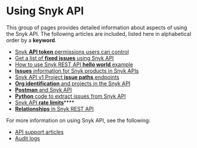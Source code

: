 # Using Snyk API

This group of pages provides detailed information about aspects of using the Snyk API. The following articles are included, listed here in alphabetical order by a **keyword**.

* [Snyk **API token** permissions users can control](api-token-permissions-users-can-control.md)
* [Get a list of **fixed issues** using Snyk API](get-a-list-of-fixed-issues-using-snyk-api.md)
* [How to use Snyk REST API **hello world** example](how-to-use-snyk-rest-api-hello-world-example.md)
* [**Issues** information for Snyk products in Snyk APIs](issues-information-for-snyk-products-in-snyk-apis.md)
* [Snyk API v1 Project **issue paths** endpoints](snyk-api-v1-path-endpoint-information.md)
* [**Org identification** and projects in the Snyk API](org-identification-and-projects-in-snyk-apis.md)
* [**Postman** and Snyk API](postman-and-snyk-api.md)
* [**Python** code to extract issues from Snyk API](python-code-to-extract-issues-from-snyk-api.md)
* [Snyk API **rate limits**](snyk-api-rate-limits.md)****
* [**Relationships** in Snyk REST API](relationships-in-snyk-rest-api.md)

For more information on using Snyk API, see the following:

* [API support articles](https://support.snyk.io/hc/en-us/sections/360001344097-API)
* [Audit logs](../../features/user-and-group-management/managing-users-and-permissions/audit-logs.md)
